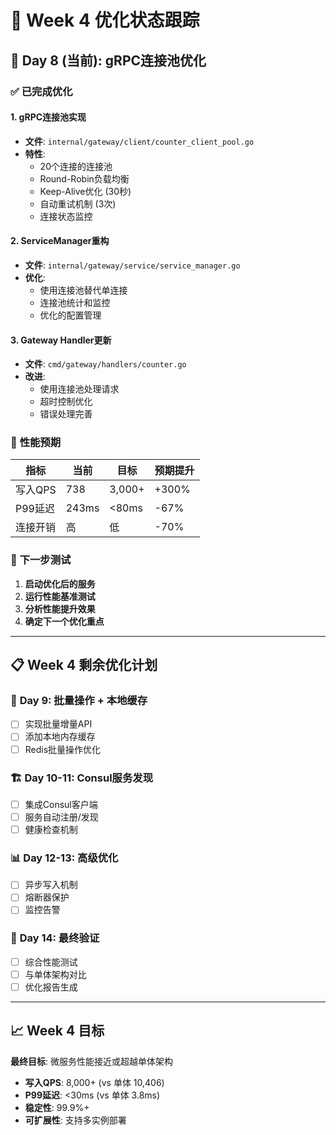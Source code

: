 # 🚀 Week 4 优化状态跟踪

## 📅 Day 8 (当前): gRPC连接池优化

### ✅ **已完成优化**

#### 1. gRPC连接池实现
- **文件**: `internal/gateway/client/counter_client_pool.go`
- **特性**:
  - 20个连接的连接池
  - Round-Robin负载均衡
  - Keep-Alive优化 (30秒)
  - 自动重试机制 (3次)
  - 连接状态监控

#### 2. ServiceManager重构
- **文件**: `internal/gateway/service/service_manager.go`
- **优化**:
  - 使用连接池替代单连接
  - 连接池统计和监控
  - 优化的配置管理

#### 3. Gateway Handler更新
- **文件**: `cmd/gateway/handlers/counter.go`
- **改进**:
  - 使用连接池处理请求
  - 超时控制优化
  - 错误处理完善

### 🎯 **性能预期**

| 指标 | 当前 | 目标 | 预期提升 |
|------|------|------|----------|
| 写入QPS | 738 | 3,000+ | +300% |
| P99延迟 | 243ms | <80ms | -67% |
| 连接开销 | 高 | 低 | -70% |

### 🧪 **下一步测试**

1. **启动优化后的服务**
2. **运行性能基准测试**
3. **分析性能提升效果**
4. **确定下一个优化重点**

---

## 📋 **Week 4 剩余优化计划**

### 🔧 **Day 9: 批量操作 + 本地缓存**
- [ ] 实现批量增量API
- [ ] 添加本地内存缓存
- [ ] Redis批量操作优化

### 🏗️ **Day 10-11: Consul服务发现**
- [ ] 集成Consul客户端
- [ ] 服务自动注册/发现
- [ ] 健康检查机制

### 📊 **Day 12-13: 高级优化**
- [ ] 异步写入机制
- [ ] 熔断器保护
- [ ] 监控告警

### 🚀 **Day 14: 最终验证**
- [ ] 综合性能测试
- [ ] 与单体架构对比
- [ ] 优化报告生成

---

## 📈 **Week 4 目标**

**最终目标**: 微服务性能接近或超越单体架构
- **写入QPS**: 8,000+ (vs 单体 10,406)
- **P99延迟**: <30ms (vs 单体 3.8ms) 
- **稳定性**: 99.9%+
- **可扩展性**: 支持多实例部署 